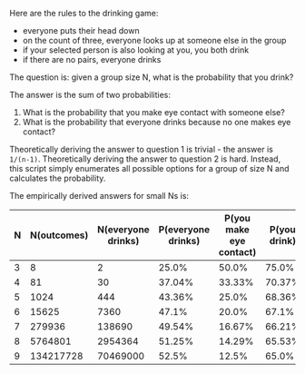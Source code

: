 Here are the rules to the drinking game:
- everyone puts their head down
- on the count of three, everyone looks up at someone else in the group
- if your selected person is also looking at you, you both drink
- if there are no pairs, everyone drinks

The question is: given a group size N, what is the probability that you drink?

The answer is the sum of two probabilities:
1. What is the probability that you make eye contact with someone else?
2. What is the probability that everyone drinks because no one makes eye contact?

Theoretically deriving the answer to question 1 is trivial - the answer is `1/(n-1)`.
Theoretically deriving the answer to question 2 is hard. Instead, this script simply enumerates all possible options for a group of size N and calculates the probability.

The empirically derived answers for small Ns is:

| N | N(outcomes) | N(everyone drinks) | P(everyone drinks) | P(you make eye contact) | P(you drink) |
|---|-------------|--------------------|--------------------|-------------------------|--------------|
| 3 | 8 | 2 | 25.0% | 50.0% | 75.0% |
| 4 | 81 | 30 | 37.04% | 33.33% | 70.37% |
| 5 | 1024 | 444 | 43.36% | 25.0% | 68.36% |
| 6 | 15625 | 7360 | 47.1% | 20.0% | 67.1% |
| 7 | 279936 | 138690 | 49.54% | 16.67% | 66.21% |
| 8 | 5764801 | 2954364 | 51.25% | 14.29% | 65.53% |
| 9 | 134217728 | 70469000 | 52.5% | 12.5% | 65.0% |
